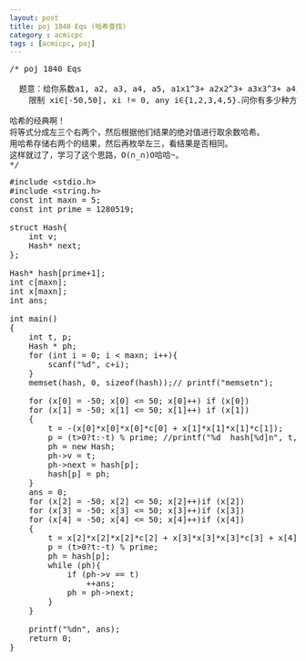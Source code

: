 ```yaml
---
layout: post
title: poj 1840 Eqs (哈希查找)
category : acmicpc
tags : [acmicpc, poj]
---
```


<pre>/* poj 1840 Eqs

  题意：给你系数a1, a2, a3, a4, a5, a1x1^3+ a2x2^3+ a3x3^3+ a4x4^3+ a5x5^3=0,
    限制 xi∈[-50,50], xi != 0, any i∈{1,2,3,4,5}.问你有多少种方法。

哈希的经典啊！
将等式分成左三个右两个，然后根据他们结果的绝对值进行取余数哈希。
用哈希存储右两个的结果，然后再枚举左三，看结果是否相同。
这样就过了，学习了这个思路，O(∩_∩)O哈哈~。
*/</pre>
<!--more-->
<pre>#include &lt;stdio.h&gt;
#include &lt;string.h&gt;
const int maxn = 5;
const int prime = 1280519;

struct Hash{
    int v;
    Hash* next;
};

Hash* hash[prime+1];
int c[maxn];
int x[maxn];
int ans;

int main()
{
    int t, p; 
    Hash * ph;
    for (int i = 0; i &lt; maxn; i++){
        scanf("%d", c+i);
    }
    memset(hash, 0, sizeof(hash));// printf("memsetn");

    for (x[0] = -50; x[0] &lt;= 50; x[0]++) if (x[0])
    for (x[1] = -50; x[1] &lt;= 50; x[1]++) if (x[1])
    {
        t = -(x[0]*x[0]*x[0]*c[0] + x[1]*x[1]*x[1]*c[1]);
        p = (t&gt;0?t:-t) % prime; //printf("%d  hash[%d]n", t, p);
        ph = new Hash;
        ph-&gt;v = t;
        ph-&gt;next = hash[p];
        hash[p] = ph;
    }
    ans = 0;
    for (x[2] = -50; x[2] &lt;= 50; x[2]++)if (x[2])
    for (x[3] = -50; x[3] &lt;= 50; x[3]++)if (x[3])
    for (x[4] = -50; x[4] &lt;= 50; x[4]++)if (x[4])
    {
        t = x[2]*x[2]*x[2]*c[2] + x[3]*x[3]*x[3]*c[3] + x[4]*x[4]*x[4]*c[4];
        p = (t&gt;0?t:-t) % prime; 
        ph = hash[p];
        while (ph){
            if (ph-&gt;v == t)
                ++ans;
            ph = ph-&gt;next;
        }
    }

    printf("%dn", ans);
    return 0;
}</pre>
